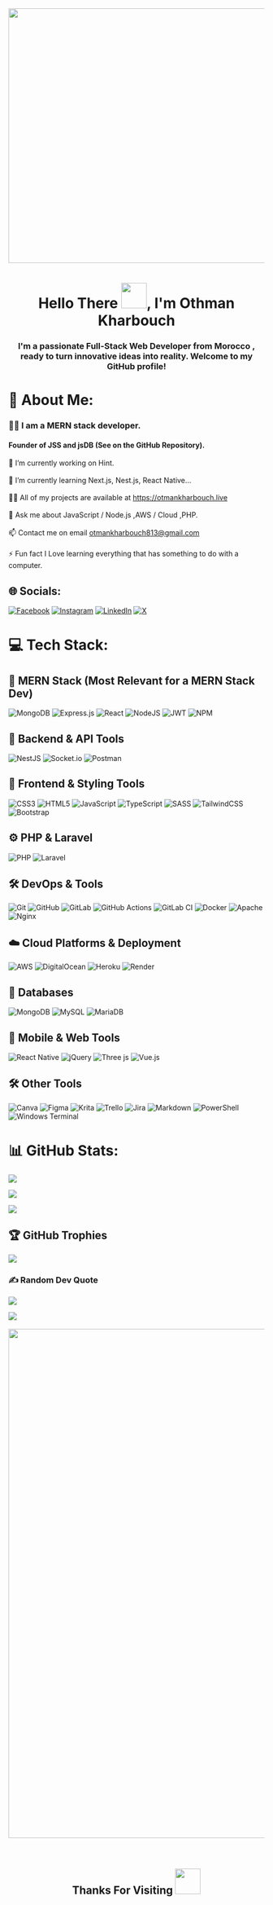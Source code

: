 <img src="https://user-images.githubusercontent.com/74038190/243078834-72903324-cf57-4e90-80a6-ed3c9734e0ed.gif" width="1000" height="500"/>
<h1 align="center">Hello There  <img src="https://user-images.githubusercontent.com/74038190/214644152-52f47eb3-5e31-4f47-8758-05c9468d5596.gif" width="50px" style="display:inline-block;">, I'm Othman Kharbouch</h1>
<h3 align="center">I'm a passionate Full-Stack Web Developer from Morocco , ready to turn innovative ideas into reality. Welcome to my GitHub profile!</h3>

# 💫 About Me:
### 👨‍💻 I am a MERN stack developer.

#### Founder of JSS and jsDB (See on the GitHub Repository).

🔭 I’m currently working on Hint.
<br><br>
🌱 I’m currently learning Next.js, Nest.js, React Native...
<br><br>
👨‍💻 All of my projects are available at https://otmankharbouch.live
<br><br>
💬 Ask me about JavaScript / Node.js ,AWS / Cloud ,PHP.
<br><br>
📫 Contact me on email otmankharbouch813@gmail.com
<br><br>
⚡ Fun fact I Love learning everything that has something to do with a computer.


## 🌐 Socials:
[![Facebook](https://img.shields.io/badge/Facebook-%231877F2.svg?logo=Facebook&logoColor=white)](https://facebook.com/https://www.facebook.com/profile.php?id=61554614793215) [![Instagram](https://img.shields.io/badge/Instagram-%23E4405F.svg?logo=Instagram&logoColor=white)](https://instagram.com/https://www.instagram.com/othman.is.me/) [![LinkedIn](https://img.shields.io/badge/LinkedIn-%230077B5.svg?logo=linkedin&logoColor=white)](https://linkedin.com/in/https://www.linkedin.com/in/othman-kharbouch-ba44552a1/) [![X](https://img.shields.io/badge/x-%2320232a.svg?logo=x&logoColor=white)](https://twitter.com/https://twitter.com/OthmanDev) 


# 💻 Tech Stack:

## 🚀 MERN Stack (Most Relevant for a MERN Stack Dev)
![MongoDB](https://img.shields.io/badge/MongoDB-%234ea94b.svg?style=for-the-badge&logo=mongodb&logoColor=white) 
![Express.js](https://img.shields.io/badge/express.js-%23404d59.svg?style=for-the-badge&logo=express&logoColor=%2361DAFB) 
![React](https://img.shields.io/badge/react-%2320232a.svg?style=for-the-badge&logo=react&logoColor=%2361DAFB) 
![NodeJS](https://img.shields.io/badge/node.js-6DA55F?style=for-the-badge&logo=node.js&logoColor=white) 
![JWT](https://img.shields.io/badge/JWT-black?style=for-the-badge&logo=JSON%20web%20tokens) 
![NPM](https://img.shields.io/badge/NPM-%23CB3837.svg?style=for-the-badge&logo=npm&logoColor=white)

## 📡 Backend & API Tools
![NestJS](https://img.shields.io/badge/nestjs-%23E0234E.svg?style=for-the-badge&logo=nestjs&logoColor=white) 
![Socket.io](https://img.shields.io/badge/Socket.io-black?style=for-the-badge&logo=socket.io&badgeColor=010101) 
![Postman](https://img.shields.io/badge/Postman-FF6C37?style=for-the-badge&logo=postman&logoColor=white)

## 🎨 Frontend & Styling Tools
![CSS3](https://img.shields.io/badge/css3-%231572B6.svg?style=for-the-badge&logo=css3&logoColor=white) 
![HTML5](https://img.shields.io/badge/html5-%23E34F26.svg?style=for-the-badge&logo=html5&logoColor=white) 
![JavaScript](https://img.shields.io/badge/javascript-%23323330.svg?style=for-the-badge&logo=javascript&logoColor=%23F7DF1E) 
![TypeScript](https://img.shields.io/badge/typescript-%23007ACC.svg?style=for-the-badge&logo=typescript&logoColor=white) 
![SASS](https://img.shields.io/badge/SASS-hotpink.svg?style=for-the-badge&logo=SASS&logoColor=white) 
![TailwindCSS](https://img.shields.io/badge/tailwindcss-%2338B2AC.svg?style=for-the-badge&logo=tailwind-css&logoColor=white) 
![Bootstrap](https://img.shields.io/badge/bootstrap-%238511FA.svg?style=for-the-badge&logo=bootstrap&logoColor=white)

## ⚙️ PHP & Laravel
![PHP](https://img.shields.io/badge/php-%23777BB4.svg?style=for-the-badge&logo=php&logoColor=white) 
![Laravel](https://img.shields.io/badge/laravel-%23FF2D20.svg?style=for-the-badge&logo=laravel&logoColor=white)

## 🛠️ DevOps & Tools
![Git](https://img.shields.io/badge/git-%23F05033.svg?style=for-the-badge&logo=git&logoColor=white) 
![GitHub](https://img.shields.io/badge/github-%23121011.svg?style=for-the-badge&logo=github&logoColor=white) 
![GitLab](https://img.shields.io/badge/gitlab-%23181717.svg?style=for-the-badge&logo=gitlab&logoColor=white) 
![GitHub Actions](https://img.shields.io/badge/github%20actions-%232671E5.svg?style=for-the-badge&logo=githubactions&logoColor=white) 
![GitLab CI](https://img.shields.io/badge/gitlab%20CI-%23181717.svg?style=for-the-badge&logo=gitlab&logoColor=white) 
![Docker](https://img.shields.io/badge/docker-%230db7ed.svg?style=for-the-badge&logo=docker&logoColor=white) 
![Apache](https://img.shields.io/badge/apache-%23D42029.svg?style=for-the-badge&logo=apache&logoColor=white) 
![Nginx](https://img.shields.io/badge/nginx-%23009639.svg?style=for-the-badge&logo=nginx&logoColor=white)

## ☁️ Cloud Platforms & Deployment
![AWS](https://img.shields.io/badge/AWS-%23FF9900.svg?style=for-the-badge&logo=amazon-aws&logoColor=white) 
![DigitalOcean](https://img.shields.io/badge/DigitalOcean-%230167ff.svg?style=for-the-badge&logo=digitalOcean&logoColor=white) 
![Heroku](https://img.shields.io/badge/heroku-%23430098.svg?style=for-the-badge&logo=heroku&logoColor=white) 
![Render](https://img.shields.io/badge/Render-%46E3B7.svg?style=for-the-badge&logo=render&logoColor=white)

## 💾 Databases
![MongoDB](https://img.shields.io/badge/MongoDB-%234ea94b.svg?style=for-the-badge&logo=mongodb&logoColor=white) 
![MySQL](https://img.shields.io/badge/mysql-4479A1.svg?style=for-the-badge&logo=mysql&logoColor=white) 
![MariaDB](https://img.shields.io/badge/MariaDB-003545?style=for-the-badge&logo=mariadb&logoColor=white)

## 📱 Mobile & Web Tools
![React Native](https://img.shields.io/badge/react_native-%2320232a.svg?style=for-the-badge&logo=react&logoColor=%2361DAFB) 
![jQuery](https://img.shields.io/badge/jquery-%230769AD.svg?style=for-the-badge&logo=jquery&logoColor=white) 
![Three js](https://img.shields.io/badge/threejs-black?style=for-the-badge&logo=three.js&logoColor=white) 
![Vue.js](https://img.shields.io/badge/vue.js-%2335495e.svg?style=for-the-badge&logo=vuedotjs&logoColor=%234FC08D)

## 🛠️ Other Tools
![Canva](https://img.shields.io/badge/Canva-%2300C4CC.svg?style=for-the-badge&logo=Canva&logoColor=white) 
![Figma](https://img.shields.io/badge/figma-%23F24E1E.svg?style=for-the-badge&logo=figma&logoColor=white) 
![Krita](https://img.shields.io/badge/Krita-203759?style=for-the-badge&logo=krita&logoColor=EEF37B) 
![Trello](https://img.shields.io/badge/Trello-%23026AA7.svg?style=for-the-badge&logo=Trello&logoColor=white) 
![Jira](https://img.shields.io/badge/jira-%230A0FFF.svg?style=for-the-badge&logo=jira&logoColor=white) 
![Markdown](https://img.shields.io/badge/markdown-%23000000.svg?style=for-the-badge&logo=markdown&logoColor=white) 
![PowerShell](https://img.shields.io/badge/PowerShell-%235391FE.svg?style=for-the-badge&logo=powershell&logoColor=white) 
![Windows Terminal](https://img.shields.io/badge/Windows%20Terminal-%234D4D4D.svg?style=for-the-badge&logo=windows-terminal&logoColor=white)


# 📊 GitHub Stats:
![](https://github-readme-stats.vercel.app/api/top-langs/?username=othman4dev&theme=radical&hide_border=true&include_all_commits=true&count_private=false&layout=compact)
<br>

![](https://github-readme-stats.vercel.app/api?username=Othman4dev&theme=radical&hide_border=true&include_all_commits=true&count_private=true)<br/>

![](https://github-readme-streak-stats.herokuapp.com/?user=Othman4dev&theme=radical&hide_border=true)<br/>


## 🏆 GitHub Trophies
![](https://github-profile-trophy.vercel.app/?username=Othman4dev&theme=radical&no-frame=true&no-bg=true&margin-w=4)

### ✍️ Random Dev Quote
![](https://quotes-github-readme.vercel.app/api?type=horizontal&theme=radical)

[![](https://visitcount.itsvg.in/api?id=Othman4dev&icon=0&color=0)](https://visitcount.itsvg.in)
<br>
<br>
<img src="https://user-images.githubusercontent.com/74038190/213910845-af37a709-8995-40d6-be59-724526e3c3d7.gif" width="1000px"><br>
<br>
<div style="display:flex;align-items:center;justify-content:space-evenly;width:100%">
<h2>Thanks For Visiting <img src="https://user-images.githubusercontent.com/74038190/214644145-264f4759-7633-441e-9d67-d8dda9d50d26.gif" width="50px" style="display:inline-block;"> </h2>
</div>
<!-- Proudly created with GPRM ( https://gprm.itsvg.in ) -->
